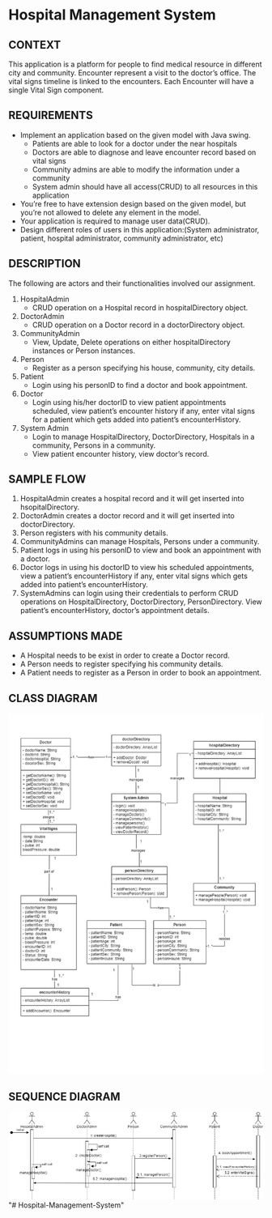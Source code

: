 # Hospital Management System

## **CONTEXT** 
This application is a platform for people to find medical resource in different city and community. 
Encounter represent a visit to the doctor’s office. The vital signs timeline is linked to the encounters. Each Encounter will have a single Vital Sign component.  
  
## **REQUIREMENTS** 
*  Implement an application based on the given model with Java swing. 
    *  Patients are able to look for a doctor under the near hospitals 
    *  Doctors are able to diagnose and leave encounter record based on vital signs 
    *  Community admins are able to modify the information under a community 
    *  System admin should have all access(CRUD) to all resources in this application 
*  You’re free to have extension design based on the given model, but you’re not allowed to delete any element in the model. 
*  Your application is required to manage user data(CRUD). 
*  Design different roles of users in this application:(System administrator, patient, hospital administrator, community administrator, etc) 

## **DESCRIPTION**
The following are actors and their functionalities involved our assignment.
1)	HospitalAdmin
    *	CRUD operation on a Hospital record in hospitalDirectory object.
2)	DoctorAdmin
    *	CRUD operation on a Doctor record in a doctorDirectory object.
3)	CommunityAdmin
    *	View, Update, Delete operations on either hospitalDirectory instances or Person instances.
4)	Person
    *	Register as a person specifying his house, community, city details.
5)	Patient
    *	Login using his personID to find a doctor and book appointment.
6)	Doctor
    *	Login using his/her doctorID to view patient appointments scheduled, view patient’s encounter history if any, enter vital signs for a patient which gets added into patient’s encounterHistory.
7)	System Admin
    *	Login to manage HospitalDirectory, DoctorDirectory, Hospitals in a community, Persons in a community.
    *	View patient encounter history, view doctor’s record.
   
## **SAMPLE FLOW**
1)	HospitalAdmin creates a hospital record and it will get inserted into hsopitalDirectory.
2)	DoctorAdmin creates a doctor record and it will get inserted into doctorDirectory.
3)	Person registers with his community details.
4)	CommunityAdmins can manage Hospitals, Persons under a community.
5)	Patient logs in using his personID to view and book an appointment with a doctor.
6)	Doctor logs in using his doctorID to view his scheduled appointments, view a patient’s encounterHistory if any, enter vital signs which gets added into patient’s encounterHistory.
7)	SystemAdmins can login using their credentials to perform CRUD operations on HospitalDirectory, DoctorDirectory, PersonDirectory. View patient’s encounterHistory, doctor’s appointment details.

## **ASSUMPTIONS MADE**
*	A Hospital needs to be exist in order to create a Doctor record.
*	A Person needs to register specifying his community details.
*	A Patient needs to register as a Person in order to book an appointment.

## **CLASS DIAGRAM**
![](/diagrams/classdiagram.jpg)

## **SEQUENCE DIAGRAM**
![](/diagrams/sequencediagram.jpg)
"# Hospital-Management-System" 
